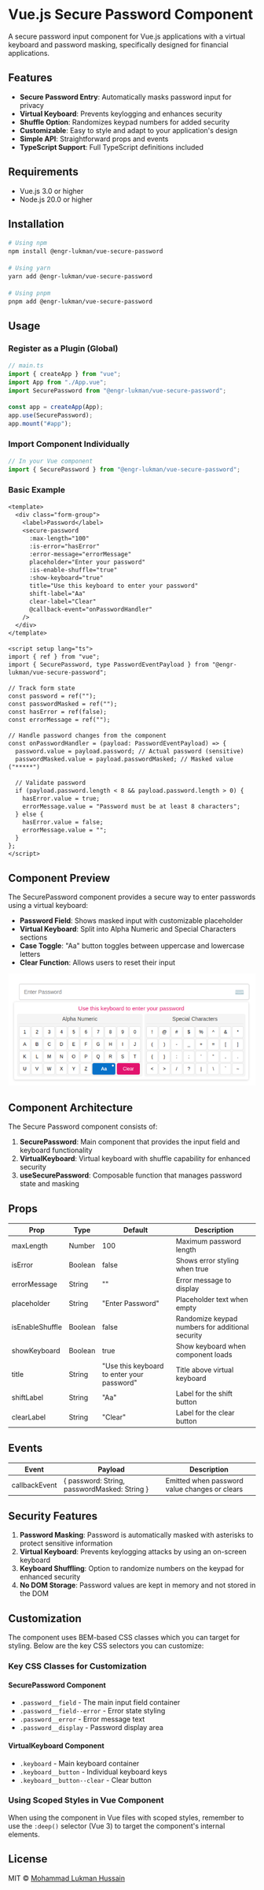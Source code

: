 # Vue.js Secure Password Component

A secure password input component for Vue.js applications with a virtual keyboard and password masking, specifically designed for financial applications.

## Features

- **Secure Password Entry**: Automatically masks password input for privacy
- **Virtual Keyboard**: Prevents keylogging and enhances security
- **Shuffle Option**: Randomizes keypad numbers for added security
- **Customizable**: Easy to style and adapt to your application's design
- **Simple API**: Straightforward props and events
- **TypeScript Support**: Full TypeScript definitions included

## Requirements

- Vue.js 3.0 or higher
- Node.js 20.0 or higher

## Installation

```bash
# Using npm
npm install @engr-lukman/vue-secure-password

# Using yarn
yarn add @engr-lukman/vue-secure-password

# Using pnpm
pnpm add @engr-lukman/vue-secure-password
```

## Usage

### Register as a Plugin (Global)

```typescript
// main.ts
import { createApp } from "vue";
import App from "./App.vue";
import SecurePassword from "@engr-lukman/vue-secure-password";

const app = createApp(App);
app.use(SecurePassword);
app.mount("#app");
```

### Import Component Individually

```typescript
// In your Vue component
import { SecurePassword } from "@engr-lukman/vue-secure-password";
```

### Basic Example

```vue
<template>
  <div class="form-group">
    <label>Password</label>
    <secure-password
      :max-length="100"
      :is-error="hasError"
      :error-message="errorMessage"
      placeholder="Enter your password"
      :is-enable-shuffle="true"
      :show-keyboard="true"
      title="Use this keyboard to enter your password"
      shift-label="Aa"
      clear-label="Clear"
      @callback-event="onPasswordHandler"
    />
  </div>
</template>

<script setup lang="ts">
import { ref } from "vue";
import { SecurePassword, type PasswordEventPayload } from "@engr-lukman/vue-secure-password";

// Track form state
const password = ref("");
const passwordMasked = ref("");
const hasError = ref(false);
const errorMessage = ref("");

// Handle password changes from the component
const onPasswordHandler = (payload: PasswordEventPayload) => {
  password.value = payload.password; // Actual password (sensitive)
  passwordMasked.value = payload.passwordMasked; // Masked value ("*****")
  
  // Validate password
  if (payload.password.length < 8 && payload.password.length > 0) {
    hasError.value = true;
    errorMessage.value = "Password must be at least 8 characters";
  } else {
    hasError.value = false;
    errorMessage.value = "";
  }
};
</script>
```

## Component Preview

The SecurePassword component provides a secure way to enter passwords using a virtual keyboard:

- **Password Field**: Shows masked input with customizable placeholder
- **Virtual Keyboard**: Split into Alpha Numeric and Special Characters sections
- **Case Toggle**: "Aa" button toggles between uppercase and lowercase letters
- **Clear Function**: Allows users to reset their input

![Component Interface](./secure-password-component.png)

## Component Architecture

The Secure Password component consists of:

1. **SecurePassword**: Main component that provides the input field and keyboard functionality
2. **VirtualKeyboard**: Virtual keyboard with shuffle capability for enhanced security
3. **useSecurePassword**: Composable function that manages password state and masking

## Props

| Prop            | Type    | Default                                    | Description                                      |
| --------------- | ------- | ------------------------------------------ | ------------------------------------------------ |
| maxLength       | Number  | 100                                        | Maximum password length                          |
| isError         | Boolean | false                                      | Shows error styling when true                    |
| errorMessage    | String  | ""                                         | Error message to display                         |
| placeholder     | String  | "Enter Password"                           | Placeholder text when empty                      |
| isEnableShuffle | Boolean | false                                      | Randomize keypad numbers for additional security |
| showKeyboard    | Boolean | true                                       | Show keyboard when component loads               |
| title           | String  | "Use this keyboard to enter your password" | Title above virtual keyboard                     |
| shiftLabel      | String  | "Aa"                                       | Label for the shift button                       |
| clearLabel      | String  | "Clear"                                    | Label for the clear button                       |

## Events

| Event         | Payload                                      | Description                                   |
| ------------- | -------------------------------------------- | --------------------------------------------- |
| callbackEvent | { password: String, passwordMasked: String } | Emitted when password value changes or clears |

## Security Features

1. **Password Masking**: Password is automatically masked with asterisks to protect sensitive information
2. **Virtual Keyboard**: Prevents keylogging attacks by using an on-screen keyboard
3. **Keyboard Shuffling**: Option to randomize numbers on the keypad for enhanced security
4. **No DOM Storage**: Password values are kept in memory and not stored in the DOM

## Customization

The component uses BEM-based CSS classes which you can target for styling. Below are the key CSS selectors you can customize:

### Key CSS Classes for Customization

#### SecurePassword Component

- `.password__field` - The main input field container
- `.password__field--error` - Error state styling
- `.password__error` - Error message text
- `.password__display` - Password display area

#### VirtualKeyboard Component

- `.keyboard` - Main keyboard container
- `.keyboard__button` - Individual keyboard keys
- `.keyboard__button--clear` - Clear button

### Using Scoped Styles in Vue Component

When using the component in Vue files with scoped styles, remember to use the `:deep()` selector (Vue 3) to target the component's internal elements.

## License

MIT © [Mohammad Lukman Hussain](https://github.com/engr-lukman)
